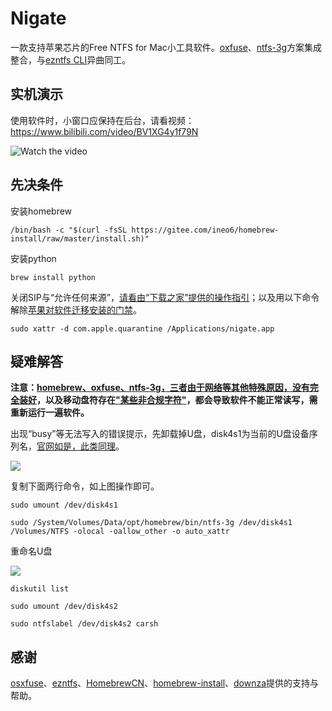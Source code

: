 # Nigate

一款支持苹果芯片的Free NTFS for Mac小工具软件。[oxfuse](https://osxfuse.github.io)、[ntfs-3g](https://github.com/osxfuse/osxfuse/wiki/NTFS-3G#installation)方案集成整合，与[ezntfs CLI](https://github.com/lezgomatt/ezntfs)异曲同工。

## 实机演示

使用软件时，小窗口应保持在后台，请看视频：https://www.bilibili.com/video/BV1XG4y1f79N

![Watch the video](https://fastly.jsdelivr.net/gh/hoochanlon/free-mac-ntfs/shashin/example.png)

## 先决条件

安装homebrew

```shell
/bin/bash -c "$(curl -fsSL https://gitee.com/ineo6/homebrew-install/raw/master/install.sh)"
```

安装python

```shell
brew install python
```

关闭SIP与“允许任何来源”，[请看由“下载之家”提供的操作指引](http://www.downza.cn/mac/10419030.html)；以及用以下命令解除[苹果对软件迁移安装的门禁](https://developer.apple.com/cn/developer-id/)。

```shell
sudo xattr -d com.apple.quarantine /Applications/nigate.app
```


## 疑难解答

**注意：[homebrew、oxfuse、ntfs-3g，三者由于网络等其他特殊原因，没有完全装好](https://github.com/lezgomatt/ezntfs/issues/8#issuecomment-1374428139)，以及移动盘符存在["某些非合规字符"](https://www.bing.com/search?q=非法字符)，都会导致软件不能正常读写，需重新运行一遍软件。**

出现“busy”等无法写入的错误提示，先卸载掉U盘，disk4s1为当前的U盘设备序列名，[官网如是，此类同理](https://github.com/osxfuse/osxfuse/wiki/NTFS-3G)。

![](https://fastly.jsdelivr.net/gh/hoochanlon/free-mac-ntfs/shashin/umount-3g.png)

复制下面两行命令，如上图操作即可。

```shell
sudo umount /dev/disk4s1
```

```shell
sudo /System/Volumes/Data/opt/homebrew/bin/ntfs-3g /dev/disk4s1 /Volumes/NTFS -olocal -oallow_other -o auto_xattr
```

重命名U盘

![](https://fastly.jsdelivr.net/gh/hoochanlon/free-mac-ntfs/shashin/rename.png)

```shell
diskutil list
```

```shell
sudo umount /dev/disk4s2
```

```shell
sudo ntfslabel /dev/disk4s2 carsh
```

<!---
“文件损坏扔入废纸篓”，[是苹果的门禁系统对软件迁移主机进行了限制，详情官网](https://developer.apple.com/cn/developer-id/)，将命令复制到终端回车

```shell
sudo xattr -d com.apple.quarantine /Applications/nigate.app
```

![](https://fastly.jsdelivr.net/gh/hoochanlon/free-mac-ntfs/shashin/fileberak.png)

Error loading Python lib目前版本已解决；pyinstaller制作的程序受限于所在主机环境环境的问题，网上有说配置虚拟环境，但我还是在app程序内嵌入python源文件才搞定。

[关闭SIP](https://www.pcbiji.com/212402.html)与[“允许任何来源”](https://jingyan.baidu.com/article/49ad8bce2f5cee1834d8faaa.html)

-->


 ## 感谢

[osxfuse](https://osxfuse.github.io)、[ezntfs](https://github.com/lezgomatt/ezntfs)、[HomebrewCN](https://gitee.com/cunkai/HomebrewCN/raw/master/Homebrew.sh)、[homebrew-install](https://gitee.com/ineo6/homebrew-install/raw/master/install.sh)、[downza](http://www.downza.cn/mac/10419030.html)提供的支持与帮助。
